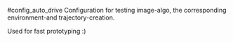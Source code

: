 #config_auto_drive
Configuration for testing image-algo, the corresponding environment-and trajectory-creation.

Used for fast prototyping :)
